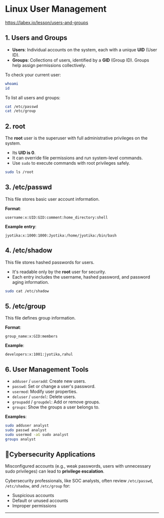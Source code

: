 # Linux User Management
https://labex.io/lesson/users-and-groups

## 1. Users and Groups

* **Users**: Individual accounts on the system, each with a unique **UID** (User ID).
* **Groups**: Collections of users, identified by a **GID** (Group ID). Groups help assign permissions collectively.

To check your current user:
```bash
whoami
id
```

To list all users and groups:
```bash
cat /etc/passwd
cat /etc/group
```

## 2. root

The **root** user is the superuser with full administrative privileges on the system.
* Its **UID is 0**.
* It can override file permissions and run system-level commands.
* Use `sudo` to execute commands with root privileges safely.

```bash
sudo ls /root
```

## 3. /etc/passwd

This file stores basic user account information.

**Format**:
```
username:x:UID:GID:comment:home_directory:shell
```

**Example entry**:
```
jyotika:x:1000:1000:Jyotika:/home/jyotika:/bin/bash
```

## 4. /etc/shadow

This file stores hashed passwords for users.
* It's readable only by the **root** user for security.
* Each entry includes the username, hashed password, and password aging information.

```bash
sudo cat /etc/shadow
```

## 5. /etc/group

This file defines group information.

**Format**:
```
group_name:x:GID:members
```

**Example**:
```
developers:x:1001:jyotika,rahul
```

## 6. User Management Tools

* `adduser` / `useradd`: Create new users.
* `passwd`: Set or change a user's password.
* `usermod`: Modify user properties.
* `deluser` / `userdel`: Delete users.
* `groupadd` / `groupdel`: Add or remove groups.
* `groups`: Show the groups a user belongs to.

**Examples**:
```bash
sudo adduser analyst
sudo passwd analyst
sudo usermod -aG sudo analyst
groups analyst
```

## 🔑Cybersecurity Applications

Misconfigured accounts (e.g., weak passwords, users with unnecessary sudo privileges) can lead to **privilege escalation**.

Cybersecurity professionals, like SOC analysts, often review `/etc/passwd`, `/etc/shadow`, and `/etc/group` for:
* Suspicious accounts
* Default or unused accounts
* Improper permissions

---
